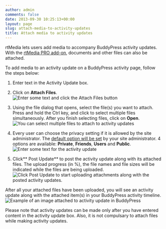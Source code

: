 ```yaml
---
author: admin
comments: false
date: 2013-09-30 10:25:13+00:00
layout: page
slug: attach-media-to-activity-updates
title: Attach media to activity updates
---
```


rtMedia lets users add media to accompany BuddyPress activity updates. With the [rtMedia PRO add-on](https://rtcamp.com/store/rtmedia-pro/), documents and other files can also be attached.

To add media to an activity update on a BuddyPress activity page, follow the steps below:



	
  1. Enter text in the Activity Update box.

	
  2. Click on **Attach Files**.
![Enter some text and click the Attach Files button](https://rtcamp.com/wp-content/uploads/2013/09/ClickToAttachFilesActivityUpdate.png)

	
  3. Using the file dialog that opens, select the file(s) you want to attach. Press and hold the Ctrl key, and click to select multiple files simultaneously. After you finish selecting files, click on **Open**.
![You can select multiple files to attach to activity updates](https://rtcamp.com/wp-content/uploads/2013/09/SelectMultipleFilesToAttach.png)

	
  4. Every user can choose the privacy setting if it is allowed by the site administrator. The [default option will be set](https://rtcamp.com/rtmedia/docs/admin/rtmedia-settings/privacy-rtmedia/) by your site administrator. 4 options are available: **Private**, **Friends**, **Users** and **Public**.![Enter some text for the activity update](https://rtcamp.com/wp-content/uploads/2013/09/AttachFilesBuddyPressUpdates.png)

	
  5. Click** Post Update** to post the activity update along with its attached files. The upload progress (in %), the file names and file sizes will be indicated while the files are being uploaded.
![Click Post Update to start uploading attachments along with the posted activity updates.](https://rtcamp.com/wp-content/uploads/2013/09/UploadProgress.png)


After all your attached files have been uploaded, you will see an activity update along with the attached item(s) in your BuddyPress activity timeline.
![Example of an image attached to activity update in BuddyPress](https://rtcamp.com/wp-content/uploads/2013/09/ImageAttachedToActivityUpdate.png)

Please note that activity updates can be made only after you have entered content in the activity update box. Also, it is not compulsary to attach files while making activity updates.
